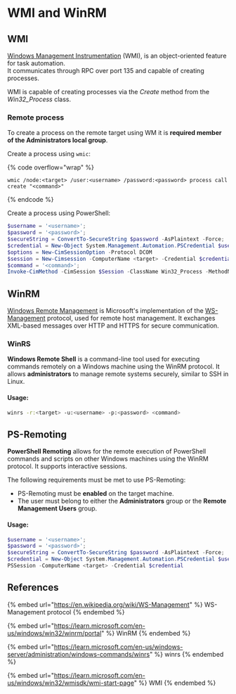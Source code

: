 # WMI and WinRM

## WMI

[Windows Management Instrumentation](https://learn.microsoft.com/en-us/windows/win32/wmisdk/wmi-start-page) (WMI), is an object-oriented feature  for task automation.\
&#x20;It communicates through RPC over port 135 and capable of creating processes.

WMI is capable of creating processes via the _Create_ method from the _Win32\_Process_ class.

### Remote process

To create a process on the remote target using WM it is **required member of the Administrators local group**.

Create a process using `wmic`:

{% code overflow="wrap" %}
```batch
wmic /node:<target> /user:<username> /password:<password> process call create "<command>"
```
{% endcode %}

Create a process using PowerShell:

```powershell
$username = '<username>';
$password = '<password>';
$secureString = ConvertTo-SecureString $password -AsPlaintext -Force;
$credential = New-Object System.Management.Automation.PSCredential $username, $secureString;
$options = New-CimSessionOption -Protocol DCOM
$session = New-Cimsession -ComputerName <target> -Credential $credential -SessionOption $Options 
$command = '<command>';
Invoke-CimMethod -CimSession $Session -ClassName Win32_Process -MethodName Create -Arguments @{CommandLine =$Command};
```

## WinRM

[Windows Remote Management](https://learn.microsoft.com/en-us/windows/win32/winrm/portal) is Microsoft's implementation of the [WS-Management](https://en.wikipedia.org/wiki/WS-Management) protocol, used for remote host management. It exchanges XML-based messages over HTTP and HTTPS for secure communication.

### WinRS

**Windows Remote Shell** is a command-line tool used for executing commands remotely on a Windows machine using the WinRM protocol. It allows **administrators** to manage remote systems securely, similar to SSH in Linux.

#### Usage:

```bash
winrs -r:<target> -u:<username> -p:<password> <command>
```

## PS-Remoting

**PowerShell Remoting** allows for the remote execution of PowerShell commands and scripts on other Windows machines using the WinRM protocol. It supports interactive sessions.

The following requirements must be met to use PS-Remoting:

* PS-Remoting must be **enabled** on the target machine.
* The user must belong to either the **Administrators** group or the **Remote Management Users** group.

#### Usage:

```powershell
$username = '<username>';
$password = '<password>';
$secureString = ConvertTo-SecureString $password -AsPlaintext -Force;
$credential = New-Object System.Management.Automation.PSCredential $username, $secureString;
PSSession -ComputerName <target> -Credential $credential
```

## References

{% embed url="https://en.wikipedia.org/wiki/WS-Management" %}
WS-Management protocol
{% endembed %}

{% embed url="https://learn.microsoft.com/en-us/windows/win32/winrm/portal" %}
WinRM
{% endembed %}

{% embed url="https://learn.microsoft.com/en-us/windows-server/administration/windows-commands/winrs" %}
winrs
{% endembed %}

{% embed url="https://learn.microsoft.com/en-us/windows/win32/wmisdk/wmi-start-page" %}
WMI
{% endembed %}
